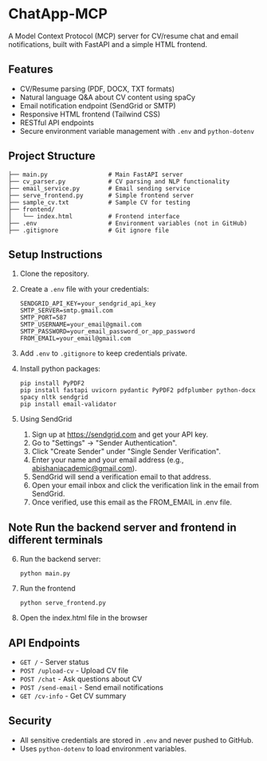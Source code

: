 
# ChatApp-MCP

A Model Context Protocol (MCP) server for CV/resume chat and email notifications, built with FastAPI and a simple HTML frontend.

## Features
- CV/Resume parsing (PDF, DOCX, TXT formats)
- Natural language Q&A about CV content using spaCy
- Email notification endpoint (SendGrid or SMTP)
- Responsive HTML frontend (Tailwind CSS)
- RESTful API endpoints
- Secure environment variable management with `.env` and `python-dotenv`

## Project Structure
```
├── main.py                 # Main FastAPI server
├── cv_parser.py            # CV parsing and NLP functionality
├── email_service.py        # Email sending service
├── serve_frontend.py       # Simple frontend server
├── sample_cv.txt           # Sample CV for testing
├── frontend/
│   └── index.html          # Frontend interface
├── .env                    # Environment variables (not in GitHub)
├── .gitignore              # Git ignore file
```

## Setup Instructions
1. Clone the repository.
2. Create a `.env` file with your credentials:
	```
	SENDGRID_API_KEY=your_sendgrid_api_key
	SMTP_SERVER=smtp.gmail.com
	SMTP_PORT=587
	SMTP_USERNAME=your_email@gmail.com
	SMTP_PASSWORD=your_email_password_or_app_password
	FROM_EMAIL=your_email@gmail.com
	```
3. Add `.env` to `.gitignore` to keep credentials private.

4. Install python packages:
	```
    pip install PyPDF2
	pip install fastapi uvicorn pydantic PyPDF2 pdfplumber python-docx spacy nltk sendgrid
    pip install email-validator

	```
5. Using SendGrid

    1. Sign up at https://sendgrid.com and get your API key.
    2. Go to "Settings" → "Sender Authentication".
    3. Click "Create Sender" under "Single Sender Verification".
    4. Enter your name and your email address (e.g., abishaniacademic@gmail.com).
    5. SendGrid will send a verification email to that address.
    6. Open your email inbox and click the verification link in the email from SendGrid.
    7. Once verified, use this email as the FROM_EMAIL in .env file.
    
## Note Run the backend server and frontend in different terminals

6. Run the backend server:
	```
	python main.py
	```

7. Run the frontend
	```
	python serve_frontend.py
	``` 

8. Open the index.html file in the browser

## API Endpoints
- `GET /` - Server status
- `POST /upload-cv` - Upload CV file
- `POST /chat` - Ask questions about CV
- `POST /send-email` - Send email notifications
- `GET /cv-info` - Get CV summary

## Security
- All sensitive credentials are stored in `.env` and never pushed to GitHub.
- Uses `python-dotenv` to load environment variables.